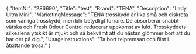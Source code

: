 {
  "ItemNr": "286690",
  "Title": "test",
  "Brand": "TENA",
  "Description": "Lady Ultra Mini",
  "MarketingMessage": "TENA trosskydd är lika små och diskreta som vanliga trosskydd, men blir betydligt torrare. De absorberar snabbt vätska och Fresh Odour Control reducerar uppkomst av lukt. Trosskyddets silkeslena ytskikt är mjukt och så bekvämt att du nästan glömmer bort att du har det på dig.",
  "UsageInstructions": "Ta bort tejpremsan och fäst i åtsittande trosa."
}